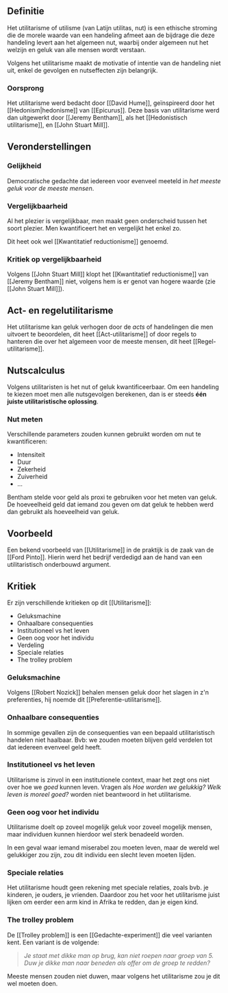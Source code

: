 ## Definitie
Het utilitarisme of utilisme (van Latijn utilitas, nut) is een ethische stroming die de morele waarde van een handeling afmeet aan de bijdrage die deze handeling levert aan het algemeen nut, waarbij onder algemeen nut het welzijn en geluk van alle mensen wordt verstaan.

Volgens het utilitarisme maakt de motivatie  of intentie van de handeling niet uit, enkel de gevolgen en nutseffecten zijn belangrijk.
### Oorsprong
Het utilitarisme werd bedacht door [[David Hume]], geïnspireerd door het [[Hedonism|hedonisme]] van [[Epicurus]]. Deze basis van utilitarisme werd dan uitgewerkt door [[Jeremy Bentham]], als het [[Hedonistisch utilitarisme]], en [[John Stuart Mill]].
## Veronderstellingen
### Gelijkheid
Democratische gedachte dat iedereen voor evenveel meeteld in *het meeste geluk voor de meeste mensen*.
### Vergelijkbaarheid
Al het plezier is vergelijkbaar, men maakt geen onderscheid tussen het soort plezier. Men kwantificeert het en vergelijkt het enkel zo.

Dit heet ook wel [[Kwantitatief reductionisme]] genoemd.
### Kritiek op vergelijkbaarheid
Volgens [[John Stuart Mill]] klopt het [[Kwantitatief reductionisme]] van [[Jeremy Bentham]] niet, volgens hem is er genot van hogere waarde (zie [[John Stuart Mill]]).
## Act- en regelutilitarisme
Het utilitarisme kan geluk verhogen door de *acts* of handelingen die men uitvoert te beoordelen, dit heet [[Act-utilitarisme]] of door regels to hanteren die over het algemeen voor de meeste mensen, dit heet [[Regel-utilitarisme]].
## Nutscalculus
Volgens utilitaristen is het nut of geluk kwantificeerbaar. Om een handeling te kiezen moet men alle nutsgevolgen berekenen, dan is er steeds **één juiste utilitaristische oplossing**.
### Nut meten
Verschillende parameters zouden kunnen gebruikt worden om nut te kwantificeren:
- Intensiteit
- Duur
- Zekerheid
- Zuiverheid
- ...

Bentham stelde voor geld als proxi te gebruiken voor het meten van geluk. De hoeveelheid geld dat iemand zou geven om dat geluk te hebben werd dan gebruikt als hoeveelheid van geluk.
## Voorbeeld
Een bekend voorbeeld van [[Utilitarisme]] in de praktijk is de zaak van de [[Ford Pinto]]. Hierin werd het bedrijf verdedigd aan de hand van een utilitaristisch onderbouwd argument.
## Kritiek
Er zijn verschillende kritieken op dit [[Utilitarisme]]:
- Geluksmachine
- Onhaalbare consequenties
- Institutioneel vs het leven
- Geen oog voor het individu
- Verdeling
- Speciale relaties
- The trolley problem
### Geluksmachine
Volgens [[Robert Nozick]] behalen mensen geluk door het slagen in z'n preferenties, hij noemde dit [[Preferentie-utilitarisme]].
### Onhaalbare consequenties
In sommige gevallen zijn de consequenties van een bepaald utilitaristisch handelen niet haalbaar. Bvb: we zouden moeten blijven geld verdelen tot dat iedereen evenveel geld heeft.
### Institutioneel vs het leven
Utilitarisme is zinvol in een institutionele context, maar het zegt ons niet over hoe we *goed* kunnen leven. Vragen als *Hoe worden we gelukkig? Welk leven is moreel goed?* worden niet beantwoord in het utilitarisme.
### Geen oog voor het individu
Utilitarisme doelt op zoveel mogelijk geluk voor zoveel mogelijk mensen, maar individuen kunnen hierdoor wel sterk benadeeld worden.

In een geval waar iemand miserabel zou moeten leven, maar de wereld wel gelukkiger zou zijn, zou dit individu een slecht leven moeten lijden.
### Speciale relaties
Het utilitarisme houdt geen rekening met speciale relaties, zoals bvb. je kinderen, je ouders, je vrienden. Daardoor zou het voor het utilitarisme juist lijken om eerder een arm kind in Afrika te redden, dan je eigen kind.
### The trolley problem
De [[Trolley problem]] is een [[Gedachte-experiment]] die veel varianten kent. Een variant is de volgende:
>*Je staat met dikke man op brug, kan niet roepen naar groep van 5. Duw je dikke man naar beneden als offer om de groep te redden?*

Meeste mensen zouden niet duwen, maar volgens het utilitarisme zou je dit wel moeten doen.